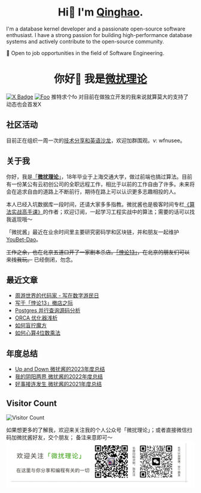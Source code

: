 <h1 align="center">Hi👋 I'm <a href="https://x.com/wfnuser">Qinghao</a>.</h1>

I'm a database kernel developer and a passionate open-source software enthusiast. I have a strong passion for building high-performance database systems and actively contribute to the open-source community.

👋 Open to job opportunities in the field of Software Engineering.

<h1 align="center">你好👋 我是<a href="https://x.com/wfnuser">微扰理论</a> </h1>

<!-- <p align="center"> <a href="https://github.com/ryo-ma/github-profile-trophy"><img src="https://github-profile-trophy.vercel.app/?username=wfnuser" alt="wfnuser"/></a></p>
 -->

[![X Badge](https://img.shields.io/badge/X-wfnuser-blue)](https://www.x.com/wfnuser)
[![Foo](https://pic.leetcode-cn.com/1641890108-KiCpre-file_1641890104115)](https://www.zhihu.com/people/qin-hao-37) 
推特求个fo 对目前在做独立开发的我来说就算莫大的支持了 动态也会首发X

## 社区活动
目前正在组织一周一次的[技术分享和英语沙龙](https://fvj06j66fob.feishu.cn/wiki/wikcnD5weFX2jpDG4ZZge6gBjHh)，欢迎加群围观。v: wfnusee。

## 关于我
你好，我是[「**微扰理论**」](https://x.com/wfnuser)，18年毕业于上海交通大学，做过前端也搞过算法。目前有一份某公有云初创公司的全职远程工作，相比于以前的工作自由了许多。未来将会在追求自由的道路上不断前行，期待在路上可以认识更多志趣相投的人。

本人已经入坑数据库一段时间，还请大家多多指教。微扰酱也是极客时间专栏[《算法实战高手课》](https://time.geekbang.org/column/intro/100100901?code=I%252F1%252FovCrth0wXifam7LWC3eGnJy9VdcYcfWACA1NG%252Fk%253D&utm_term=SPoster&page=A)的作者；欢迎订阅，一起学习工程实战中的算法；需要的话可以找我返现哦～

「微扰酱」最近在业余时间里主要研究密码学和区块链，并和朋友一起维护 [YouBet-Dao](https://www.github.com/youbetdao)。

~~工作之余，也在北京五道口开了一家剧本杀店。[「悖论13」](http://www.dianping.com/shop/G3e08uNvVM4U5Hg3)，在北京的朋友们可以来找我玩。~~ 已经倒闭，勿念。


## 最近文章
* [周游世界的代码家 - 写在数字游民日](https://mp.weixin.qq.com/s/7nNlduIQLvy1ExKZjbVazQ)
* [写于「悖论13」撤店之际](https://mp.weixin.qq.com/s/0fxwFS38ex7wXkSAJsRQyw)
* [Postgres 并行查询源码分析](https://mp.weixin.qq.com/s/ehhPOcSModd0pzVhXELI6g)
* [ORCA 优化器浅析](https://mp.weixin.qq.com/s/1KnxeC7id1Gi5wD7HOu4sQ)
* [如何盲拧魔方](https://mp.weixin.qq.com/s?__biz=Mzg4NzY3NDQzMQ==&mid=2247483773&idx=1&sn=ba8465f313595be8000e810e883db9e5&chksm=cf87822df8f00b3b7530006daef791b660c8150b7c6b85560f2d5370f7e2c151a3c3d6a34c94#rd)
* [如何心算4位数乘法](https://mp.weixin.qq.com/s?__biz=Mzg4NzY3NDQzMQ==&mid=2247483756&idx=1&sn=51a1b1f921a89a9aabfb32e2c893a836&chksm=cf87823cf8f00b2a2eec13f02ff9cd14b991aedcde19a18057ca974bdf338ec0fac5e9c8107d#rd)

## 年度总结
* [Up and Down 微扰酱的2023年度总结](https://mp.weixin.qq.com/s/83E0bFaUdpEwAJygDHBUgQ)
* [我的阴阳两界 微扰酱的2022年度总结](https://mp.weixin.qq.com/s/83E0bFaUdpEwAJygDHBUgQ)
* [好事接连发生 微扰酱的2021年度总结](https://mp.weixin.qq.com/s/6jgMHmy3w_Qubzurc5OcKA)


## Visitor Count
![Visitor Count](https://profile-counter.glitch.me/wfnuser/count.svg)

如果想更多的了解我，欢迎来关注我的个人公众号「微扰理论」；或者直接微信扫码加微扰酱好友，交个朋友； 备注来意即可～
![](banner.png)

